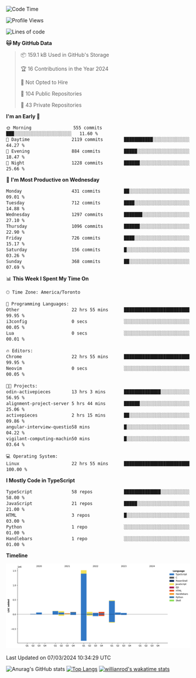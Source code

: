 <!--START_SECTION:waka-->
![Code Time](http://img.shields.io/badge/Code%20Time-1%2C284%20hrs%208%20mins-blue)

![Profile Views](http://img.shields.io/badge/Profile%20Views-1-blue)

![Lines of code](https://img.shields.io/badge/From%20Hello%20World%20I%27ve%20Written-2.7%20million%20lines%20of%20code-blue)

**🐱 My GitHub Data** 

> 📦 159.1 kB Used in GitHub's Storage 
 > 
> 🏆 16 Contributions in the Year 2024
 > 
> 🚫 Not Opted to Hire
 > 
> 📜 104 Public Repositories 
 > 
> 🔑 43 Private Repositories 
 > 
**I'm an Early 🐤** 

```text
🌞 Morning                555 commits         ███░░░░░░░░░░░░░░░░░░░░░░   11.60 % 
🌆 Daytime                2119 commits        ███████████░░░░░░░░░░░░░░   44.27 % 
🌃 Evening                884 commits         █████░░░░░░░░░░░░░░░░░░░░   18.47 % 
🌙 Night                  1228 commits        ██████░░░░░░░░░░░░░░░░░░░   25.66 % 
```
📅 **I'm Most Productive on Wednesday** 

```text
Monday                   431 commits         ██░░░░░░░░░░░░░░░░░░░░░░░   09.01 % 
Tuesday                  712 commits         ████░░░░░░░░░░░░░░░░░░░░░   14.88 % 
Wednesday                1297 commits        ███████░░░░░░░░░░░░░░░░░░   27.10 % 
Thursday                 1096 commits        ██████░░░░░░░░░░░░░░░░░░░   22.90 % 
Friday                   726 commits         ████░░░░░░░░░░░░░░░░░░░░░   15.17 % 
Saturday                 156 commits         █░░░░░░░░░░░░░░░░░░░░░░░░   03.26 % 
Sunday                   368 commits         ██░░░░░░░░░░░░░░░░░░░░░░░   07.69 % 
```


📊 **This Week I Spent My Time On** 

```text
🕑︎ Time Zone: America/Toronto

💬 Programming Languages: 
Other                    22 hrs 55 mins      █████████████████████████   99.95 % 
i3config                 0 secs              ░░░░░░░░░░░░░░░░░░░░░░░░░   00.05 % 
Lua                      0 secs              ░░░░░░░░░░░░░░░░░░░░░░░░░   00.01 % 

🔥 Editors: 
Chrome                   22 hrs 55 mins      █████████████████████████   99.95 % 
Neovim                   0 secs              ░░░░░░░░░░░░░░░░░░░░░░░░░   00.05 % 

🐱‍💻 Projects: 
odin-activepieces        13 hrs 3 mins       ██████████████░░░░░░░░░░░   56.95 % 
alignment-project-server 5 hrs 44 mins       ██████░░░░░░░░░░░░░░░░░░░   25.06 % 
activepieces             2 hrs 15 mins       ██░░░░░░░░░░░░░░░░░░░░░░░   09.86 % 
angular-interview-questio58 mins             █░░░░░░░░░░░░░░░░░░░░░░░░   04.22 % 
vigilant-computing-machin50 mins             █░░░░░░░░░░░░░░░░░░░░░░░░   03.64 % 

💻 Operating System: 
Linux                    22 hrs 55 mins      █████████████████████████   100.00 % 
```

**I Mostly Code in TypeScript** 

```text
TypeScript               58 repos            ██████████████░░░░░░░░░░░   58.00 % 
JavaScript               21 repos            █████░░░░░░░░░░░░░░░░░░░░   21.00 % 
HTML                     3 repos             █░░░░░░░░░░░░░░░░░░░░░░░░   03.00 % 
Python                   1 repo              ░░░░░░░░░░░░░░░░░░░░░░░░░   01.00 % 
Handlebars               1 repo              ░░░░░░░░░░░░░░░░░░░░░░░░░   01.00 % 
```



**Timeline**

![Lines of Code chart](https://raw.githubusercontent.com/wise-introvert/wise-introvert/master/assets/bar_graph.png)


 Last Updated on 07/03/2024 10:34:29 UTC
<!--END_SECTION:waka-->

![Anurag's GitHub stats](https://github-readme-stats.vercel.app/api?username=wise-introvert&count_private=true&show_icons=true)
[![Top Langs](https://github-readme-stats.vercel.app/api/top-langs/?username=wise-introvert&langs_count=10)](https://github.com/anuraghazra/github-readme-stats)
[![willianrod's wakatime stats](https://github-readme-stats.vercel.app/api/wakatime?username=wiseintrovert)](https://github.com/anuraghazra/github-readme-stats)
